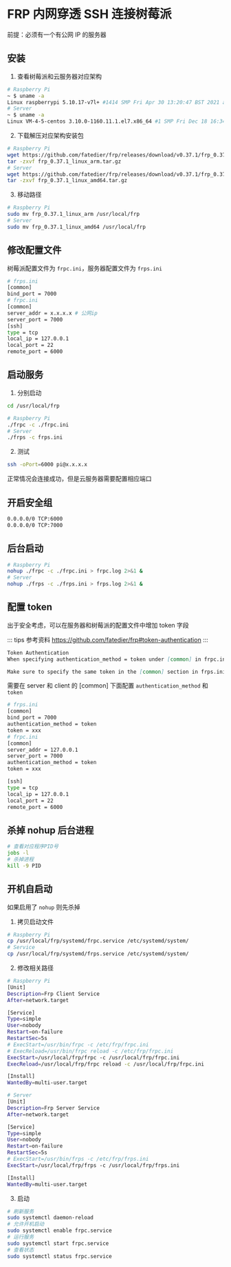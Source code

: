 # FRP 内网穿透 SSH 连接树莓派

前提：必须有一个有公网 IP 的服务器

## 安装

1. 查看树莓派和云服务器对应架构

```bash
# Raspberry Pi
~ $ uname -a
Linux raspberrypi 5.10.17-v7l+ #1414 SMP Fri Apr 30 13:20:47 BST 2021 armv7l GNU/Linux
# Server
~ $ uname -a
Linux VM-4-5-centos 3.10.0-1160.11.1.el7.x86_64 #1 SMP Fri Dec 18 16:34:56 UTC 2020 x86_64 x86_64 x86_64 GNU/Linux
```

2. 下载解压对应架构安装包

```bash
# Raspberry Pi
wget https://github.com/fatedier/frp/releases/download/v0.37.1/frp_0.37.1_linux_arm.tar.gz
tar -zxvf frp_0.37.1_linux_arm.tar.gz
# Server
wget https://github.com/fatedier/frp/releases/download/v0.37.1/frp_0.37.1_linux_amd64.tar.gz
tar -zxvf frp_0.37.1_linux_amd64.tar.gz
```

3. 移动路径

```bash
# Raspberry Pi
sudo mv frp_0.37.1_linux_arm /usr/local/frp
# Server
sudo mv frp_0.37.1_linux_amd64 /usr/local/frp
```

## 修改配置文件

树莓派配置文件为 `frpc.ini`，服务器配置文件为 `frps.ini`

```bash
# frps.ini
[common]
bind_port = 7000
# frpc.ini
[common]
server_addr = x.x.x.x # 公网ip
server_port = 7000
[ssh]
type = tcp
local_ip = 127.0.0.1
local_port = 22
remote_port = 6000
```

## 启动服务

1. 分别启动

```bash
cd /usr/local/frp

# Raspberry Pi
./frpc -c ./frpc.ini
# Server
./frps -c frps.ini
```

2. 测试

```bash
ssh -oPort=6000 pi@x.x.x.x
```

正常情况会连接成功，但是云服务器需要配置相应端口

## 开启安全组

```bash
0.0.0.0/0 TCP:6000
0.0.0.0/0 TCP:7000
```

## 后台启动

```bash
# Raspberry Pi
nohup ./frpc -c ./frpc.ini > frpc.log 2>&1 &
# Server
nohup ./frps -c ./frps.ini > frps.log 2>&1 &
```

## 配置 token

出于安全考虑，可以在服务器和树莓派的配置文件中增加 token 字段

::: tips 参考资料
https://github.com/fatedier/frp#token-authentication
:::

```md
Token Authentication
When specifying authentication_method = token under [common] in frpc.ini and frps.ini - token based authentication will be used.

Make sure to specify the same token in the [common] section in frps.ini and frpc.ini for frpc to pass frps validation
```

需要在 server 和 client 的 [common] 下面配置 `authentication_method` 和 `token`

```bash
# frps.ini
[common]
bind_port = 7000
authentication_method = token
token = xxx
# frpc.ini
[common]
server_addr = 127.0.0.1
server_port = 7000
authentication_method = token
token = xxx

[ssh]
type = tcp
local_ip = 127.0.0.1
local_port = 22
remote_port = 6000
```

## 杀掉 nohup 后台进程

```bash
# 查看对应程序PID号
jobs -l
# 杀掉进程
kill -9 PID
```

## 开机自启动

如果启用了 `nohup` 则先杀掉

1. 拷贝启动文件

```bash
# Raspberry Pi
cp /usr/local/frp/systemd/frpc.service /etc/systemd/system/
# Service
cp /usr/local/frp/systemd/frps.service /etc/systemd/system/
```

2. 修改相关路径

```bash
# Raspberry Pi
[Unit]
Description=Frp Client Service
After=network.target

[Service]
Type=simple
User=nobody
Restart=on-failure
RestartSec=5s
# ExecStart=/usr/bin/frpc -c /etc/frp/frpc.ini
# ExecReload=/usr/bin/frpc reload -c /etc/frp/frpc.ini
ExecStart=/usr/local/frp/frpc -c /usr/local/frp/frpc.ini
ExecReload=/usr/local/frp/frpc reload -c /usr/local/frp/frpc.ini

[Install]
WantedBy=multi-user.target

# Server
[Unit]
Description=Frp Server Service
After=network.target

[Service]
Type=simple
User=nobody
Restart=on-failure
RestartSec=5s
# ExecStart=/usr/bin/frps -c /etc/frp/frps.ini
ExecStart=/usr/local/frp/frps -c /usr/local/frp/frps.ini

[Install]
WantedBy=multi-user.target
```

3. 启动

```bash
# 刷新服务
sudo systemctl daemon-reload
# 允许开机启动
sudo systemctl enable frpc.service
# 运行服务
sudo systemctl start frpc.service
# 查看状态
sudo systemctl status frpc.service
```
